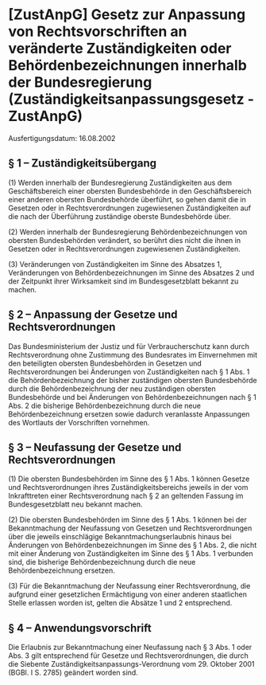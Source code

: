 # [ZustAnpG] Gesetz zur Anpassung von Rechtsvorschriften an veränderte Zuständigkeiten oder Behördenbezeichnungen innerhalb der Bundesregierung  (Zuständigkeitsanpassungsgesetz - ZustAnpG)

Ausfertigungsdatum: 16.08.2002

 

## § 1 – Zuständigkeitsübergang

(1) Werden innerhalb der Bundesregierung Zuständigkeiten aus dem Geschäftsbereich einer obersten Bundesbehörde in den Geschäftsbereich einer anderen obersten Bundesbehörde überführt, so gehen damit die in Gesetzen oder in Rechtsverordnungen zugewiesenen Zuständigkeiten auf die nach der Überführung zuständige oberste Bundesbehörde über.

(2) Werden innerhalb der Bundesregierung Behördenbezeichnungen von obersten Bundesbehörden verändert, so berührt dies nicht die ihnen in Gesetzen oder in Rechtsverordnungen zugewiesenen Zuständigkeiten.

(3) Veränderungen von Zuständigkeiten im Sinne des Absatzes 1, Veränderungen von Behördenbezeichnungen im Sinne des Absatzes 2 und der Zeitpunkt ihrer Wirksamkeit sind im Bundesgesetzblatt bekannt zu machen.


## § 2 – Anpassung der Gesetze und Rechtsverordnungen

Das Bundesministerium der Justiz und für Verbraucherschutz kann durch Rechtsverordnung ohne Zustimmung des Bundesrates im Einvernehmen mit den beteiligten obersten Bundesbehörden in Gesetzen und Rechtsverordnungen bei Änderungen von Zuständigkeiten nach § 1 Abs. 1 die Behördenbezeichnung der bisher zuständigen obersten Bundesbehörde durch die Behördenbezeichnung der neu zuständigen obersten Bundesbehörde und bei Änderungen von Behördenbezeichnungen nach § 1 Abs. 2 die bisherige Behördenbezeichnung durch die neue Behördenbezeichnung ersetzen sowie dadurch veranlasste Anpassungen des Wortlauts der Vorschriften vornehmen.


## § 3 – Neufassung der Gesetze und Rechtsverordnungen

(1) Die obersten Bundesbehörden im Sinne des § 1 Abs. 1 können Gesetze und Rechtsverordnungen ihres Zuständigkeitsbereichs jeweils in der vom Inkrafttreten einer Rechtsverordnung nach § 2 an geltenden Fassung im Bundesgesetzblatt neu bekannt machen.

(2) Die obersten Bundesbehörden im Sinne des § 1 Abs. 1 können bei der Bekanntmachung der Neufassung von Gesetzen und Rechtsverordnungen über die jeweils einschlägige Bekanntmachungserlaubnis hinaus bei Änderungen von Behördenbezeichnungen im Sinne des § 1 Abs. 2, die nicht mit einer Änderung von Zuständigkeiten im Sinne des § 1 Abs. 1 verbunden sind, die bisherige Behördenbezeichnung durch die neue Behördenbezeichnung ersetzen.

(3) Für die Bekanntmachung der Neufassung einer Rechtsverordnung, die aufgrund einer gesetzlichen Ermächtigung von einer anderen staatlichen Stelle erlassen worden ist, gelten die Absätze 1 und 2 entsprechend.


## § 4 – Anwendungsvorschrift

Die Erlaubnis zur Bekanntmachung einer Neufassung nach § 3 Abs. 1 oder Abs. 3 gilt entsprechend für Gesetze und Rechtsverordnungen, die durch die Siebente Zuständigkeitsanpassungs-Verordnung vom 29. Oktober 2001 (BGBl. I S. 2785) geändert worden sind.
